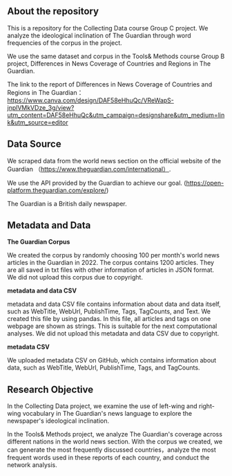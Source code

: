 ## About the repository

This is a repository for the Collecting Data course Group C project. We analyze the ideological inclination of The Guardian through word frequencies of the corpus in the project.

We use the same dataset and corpus in the Tools& Methods course Group B project, Differences in News Coverage of Countries and Regions in The Guardian.

The link to the report of Differences in News Coverage of Countries and Regions in The Guardian：
https://www.canva.com/design/DAF58eHhuQc/VReWapS-jnplVMkVDze_3g/view?utm_content=DAF58eHhuQc&utm_campaign=designshare&utm_medium=link&utm_source=editor

## Data Source

We scraped data from the world news section on the official website of the Guardian （https://www.theguardian.com/international）.

We use the API provided by the Guardian to achieve our goal. (https://open-platform.theguardian.com/explore/)

The Guardian is a British daily newspaper. 


## Metadata and Data

**The Guardian Corpus**

We created the corpus by randomly choosing 100 per month's world news articles in the Guardian in 2022.
The corpus contains 1200 articles.
They are all saved in txt files with other information of articles in JSON format.
We did not upload this corpus due to copyright.


**metadata and data CSV**


metadata and data CSV file contains information about data and data itself, such as WebTitle, WebUrl, PublishTime, Tags, TagCounts, and Text. We created this file by using pandas. In this file, all articles and tags on one webpage are shown as strings. This is suitable for the next computational analyses.
We did not upload this metadata and data CSV due to copyright.

**metadata CSV**

We uploaded metadata CSV on GitHub, which contains information about data, such as WebTitle, WebUrl, PublishTime, Tags, and TagCounts.

## Research Objective

In the Collecting Data project, we examine the use of left-wing and right-wing vocabulary in The Guardian's news language to explore the newspaper's ideological inclination.

In the Tools& Methods project, we analyze The Guardian's coverage across different nations in the world news section. With the corpus we created, we can generate the most frequently discussed countries，analyze the most frequent words used in these reports of each country, and conduct the network analysis.






